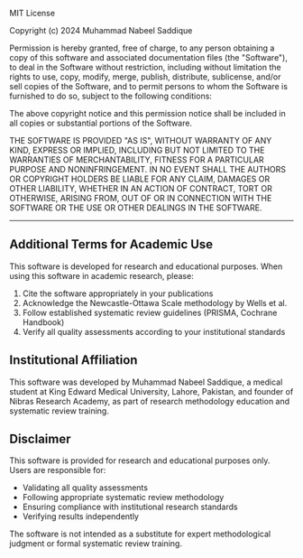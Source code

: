 MIT License

Copyright (c) 2024 Muhammad Nabeel Saddique

Permission is hereby granted, free of charge, to any person obtaining a copy
of this software and associated documentation files (the "Software"), to deal
in the Software without restriction, including without limitation the rights
to use, copy, modify, merge, publish, distribute, sublicense, and/or sell
copies of the Software, and to permit persons to whom the Software is
furnished to do so, subject to the following conditions:

The above copyright notice and this permission notice shall be included in all
copies or substantial portions of the Software.

THE SOFTWARE IS PROVIDED "AS IS", WITHOUT WARRANTY OF ANY KIND, EXPRESS OR
IMPLIED, INCLUDING BUT NOT LIMITED TO THE WARRANTIES OF MERCHANTABILITY,
FITNESS FOR A PARTICULAR PURPOSE AND NONINFRINGEMENT. IN NO EVENT SHALL THE
AUTHORS OR COPYRIGHT HOLDERS BE LIABLE FOR ANY CLAIM, DAMAGES OR OTHER
LIABILITY, WHETHER IN AN ACTION OF CONTRACT, TORT OR OTHERWISE, ARISING FROM,
OUT OF OR IN CONNECTION WITH THE SOFTWARE OR THE USE OR OTHER DEALINGS IN THE
SOFTWARE.

---

## Additional Terms for Academic Use

This software is developed for research and educational purposes. When using this 
software in academic research, please:

1. Cite the software appropriately in your publications
2. Acknowledge the Newcastle-Ottawa Scale methodology by Wells et al.
3. Follow established systematic review guidelines (PRISMA, Cochrane Handbook)
4. Verify all quality assessments according to your institutional standards

## Institutional Affiliation

This software was developed by Muhammad Nabeel Saddique, a medical student at 
King Edward Medical University, Lahore, Pakistan, and founder of Nibras Research 
Academy, as part of research methodology education and systematic review training.

## Disclaimer

This software is provided for research and educational purposes only. Users are 
responsible for:
- Validating all quality assessments
- Following appropriate systematic review methodology
- Ensuring compliance with institutional research standards
- Verifying results independently

The software is not intended as a substitute for expert methodological judgment 
or formal systematic review training.
